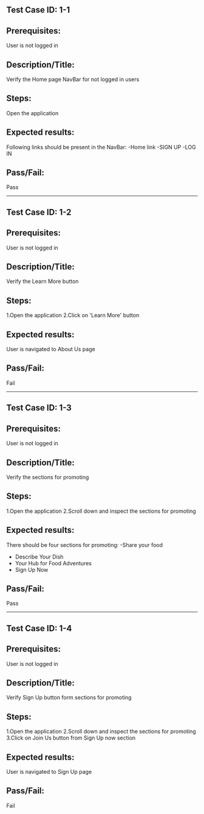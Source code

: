 ## Test Case ID: 1-1
## Prerequisites: 
User is not logged in 
## Description/Title:
Verify the Home page NavBar for not logged in users
## Steps:
Open the application 
## Expected results:
Following links should be present in the NavBar:
-Home link 
-SIGN UP 
-LOG IN 
## Pass/Fail:
Pass

*** 

## Test Case ID: 1-2
## Prerequisites: 
User is not logged in 
## Description/Title:
Verify the Learn More button
## Steps:
1.Open the application 
2.Click on 'Learn More' button
## Expected results:
User is navigated to About Us page 
## Pass/Fail:
Fail

***

## Test Case ID: 1-3
## Prerequisites: 
User is not logged in 
## Description/Title:
Verify the sections for promoting 
## Steps:
1.Open the application 
2.Scroll down and inspect the sections for promoting 
## Expected results:
There should be four sections for promoting:
-Share your food
- Describe Your Dish
- Your Hub for Food Adventures
- Sign Up Now
## Pass/Fail:
Pass

***

## Test Case ID: 1-4
## Prerequisites: 
User is not logged in 
## Description/Title:
Verify Sign Up button form sections for promoting 
## Steps:
1.Open the application 
2.Scroll down and inspect the sections for promoting 
3.Click on Join Us button from Sign Up now section
## Expected results:
User is navigated to Sign Up page
## Pass/Fail:
Fail

